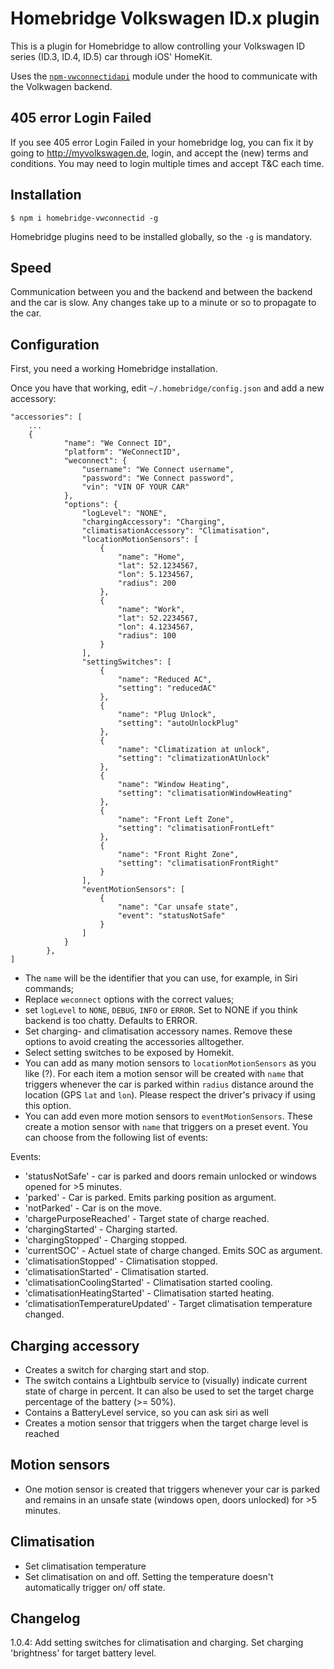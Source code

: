 # Homebridge Volkswagen ID.x plugin

This is a plugin for Homebridge to allow controlling your Volkswagen ID series (ID.3, ID.4, ID.5) car through iOS' HomeKit.

Uses the [`npm-vwconnectidapi`](https://github.com/adhyh/npm-vwconnectidapi) module under the hood to communicate with the Volkwagen backend.

## 405 error Login Failed

If you see 405 error Login Failed in your homebridge log, you can fix it by going to http://myvolkswagen.de, login, and accept the (new) terms and conditions. You may need to login multiple times and accept T&C each time.

## Installation

```
$ npm i homebridge-vwconnectid -g
```

Homebridge plugins need to be installed globally, so the `-g` is mandatory.

## Speed

Communication between you and the backend and between the backend and the car is slow. Any changes take up to a minute or so to propagate to the car.

## Configuration

First, you need a working Homebridge installation.

Once you have that working, edit `~/.homebridge/config.json` and add a new accessory:

```
"accessories": [
    ...
    {
            "name": "We Connect ID",
            "platform": "WeConnectID",
            "weconnect": {
                "username": "We Connect username",
                "password": "We Connect password",
                "vin": "VIN OF YOUR CAR"
            },
            "options": {
                "logLevel": "NONE",
                "chargingAccessory": "Charging",
                "climatisationAccessory": "Climatisation",
                "locationMotionSensors": [
                    {
                        "name": "Home",
                        "lat": 52.1234567,
                        "lon": 5.1234567,
                        "radius": 200
                    },
                    {
                        "name": "Work",
                        "lat": 52.2234567,
                        "lon": 4.1234567,
                        "radius": 100
                    }
                ],
                "settingSwitches": [
                    {
                        "name": "Reduced AC",
                        "setting": "reducedAC"
                    },
                    {
                        "name": "Plug Unlock",
                        "setting": "autoUnlockPlug"
                    },
                    {
                        "name": "Climatization at unlock",
                        "setting": "climatizationAtUnlock"
                    },
                    {
                        "name": "Window Heating",
                        "setting": "climatisationWindowHeating"
                    },
                    {
                        "name": "Front Left Zone",
                        "setting": "climatisationFrontLeft"
                    },
                    {
                        "name": "Front Right Zone",
                        "setting": "climatisationFrontRight"
                    }
                ],
                "eventMotionSensors": [
                    {
                        "name": "Car unsafe state",
                        "event": "statusNotSafe"
                    }
                ]
            }
        },
]
```

* The `name` will be the identifier that you can use, for example, in Siri commands;
* Replace `weconnect` options with the correct values;
* set `logLevel` to `NONE`, `DEBUG`, `INFO` or `ERROR`. Set to NONE if you think backend is too chatty. Defaults to ERROR. 
* Set charging- and climatisation accessory names. Remove these options to avoid creating the accessories alltogether.
* Select setting switches to be exposed by Homekit. 
* You can add as many motion sensors to `locationMotionSensors` as you like (?). For each item a motion sensor will be created with `name` that triggers whenever the car is parked within `radius` distance around the location  (GPS `lat` and `lon`). Please respect the driver's privacy if using this option.
* You can add even more motion sensors to `eventMotionSensors`. These create a motion sensor with `name` that triggers on a preset event. You can choose from the following list of events:

Events:
* 'statusNotSafe' - car is parked and doors remain unlocked or windows opened for >5 minutes.
* 'parked' - Car is parked. Emits parking position as argument.
* 'notParked' - Car is on the move.
* 'chargePurposeReached' - Target state of charge reached.
* 'chargingStarted' - Charging started.
* 'chargingStopped' - Charging stopped.
* 'currentSOC' - Actuel state of charge changed. Emits SOC as argument.
* 'climatisationStopped' - Climatisation stopped.
* 'climatisationStarted' - Climatisation started.
* 'climatisationCoolingStarted' - Climatisation started cooling.
* 'climatisationHeatingStarted' - Climatisation started heating.
* 'climatisationTemperatureUpdated' - Target climatisation temperature changed.

## Charging accessory
* Creates a switch for charging start and stop.
* The switch contains a Lightbulb service to (visually) indicate current state of charge in percent. It can also be used to set the target charge percentage of the battery (>= 50%).
* Contains a BatteryLevel service, so you can ask siri as well
* Creates a motion sensor that triggers when the target charge level is reached

## Motion sensors
* One motion sensor is created that triggers whenever your car is parked and remains in an unsafe state (windows open, doors unlocked) for >5 minutes.

## Climatisation
* Set climatisation temperature 
* Set climatisation on and off. Setting the temperature doesn't automatically trigger on/ off state.

## Changelog
1.0.4: Add setting switches for climatisation and charging. Set charging 'brightness' for target battery level.
